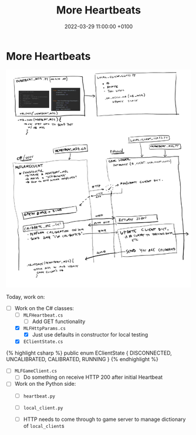﻿---
layout: post
title:  "More Heartbeats"
date:   2022-03-29 11:00:00 +0100
categories: evolver
---


# More Heartbeats

<a href="/docs/assets/images/2022-03-28-heartbeat.png">
<img src="/docs/assets/images/2022-03-28-heartbeat.png" width="600" alt="heartbeat">
</a>

Today, work on:

- [ ] Work on the C# classes:
  - [ ] `MLFHeartbeat.cs`
    - [ ] Add GET functionality
  - [x] `MLFHttpParams.cs`
    - [x] Just use defaults in constructor for local testing
  - [x] `EClientState.cs`
    
{% highlight csharp %}
                        public enum EClientState
                        {
                        DISCONNECTED,
                        UNCALIBRATED,
                        CALIBRATED,
                        RUNNING
                        }
{% endhighlight %}
   
  - [ ] `MLFGameClient.cs`
    - [ ] Do something on receive HTTP 200 after initial Heartbeat
  - [ ] Work on the Python side:
    - [ ] `heartbeat.py`
    - [ ] `local_client.py`
    - [ ] HTTP needs to come through to game server to manage dictionary of `local_client`s

